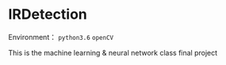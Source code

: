 # IRDetection
Environment：
  `python3.6` `openCV`

This is the machine learning & neural network class final project
